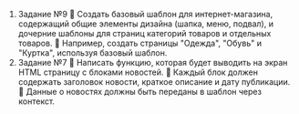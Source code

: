 1. Задание №9
📌 Создать базовый шаблон для интернет-магазина,
содержащий общие элементы дизайна (шапка, меню,
подвал), и дочерние шаблоны для страниц категорий
товаров и отдельных товаров.
📌 Например, создать страницы "Одежда", "Обувь" и "Куртка",
используя базовый шаблон.
2. Задание №7
📌 Написать функцию, которая будет выводить на экран HTML
страницу с блоками новостей.
📌 Каждый блок должен содержать заголовок новости,
краткое описание и дату публикации.
📌 Данные о новостях должны быть переданы в шаблон через
контекст.
